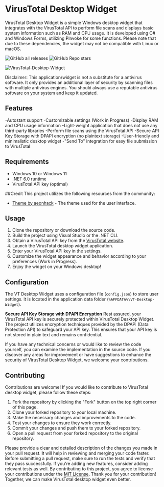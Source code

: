 # VirusTotal Desktop Widget

VirusTotal Desktop Widget is a simple Windows desktop widget that integrates with the VirusTotal API to perform file scans and displays basic system information such as RAM and CPU usage. It is developed using C# and Windows Forms, utilizing PInvoke for some functions. Please note that due to these dependencies, the widget may not be compatible with Linux or macOS.

![GitHub all releases](https://img.shields.io/github/downloads/AlexRasch/VirusTotal-Desktop-Widget/total) ![GitHub Repo stars](https://img.shields.io/github/stars/AlexRasch/VirusTotal-Desktop-Widget)


![VirusTotal-Desktop-Widget](https://github.com/AlexRasch/VirusTotal-Desktop-Widget/assets/46262688/8a152623-e950-47ab-bfa8-9b18dc2a90b1)

Disclaimer: This application/widget is not a substitute for a antivirus software. It only provides an additional layer of security by scanning files with multiple antivirus engines. You should always use a reputable antivirus software on your system and keep it updated.

## Features
-Autostart support
-Customizable settings (Work in Progress)
-Display RAM and CPU usage information
-Light-weight application that does not use any third-party libraries
-Perform file scans using the VirusTotal API
-Secure API Key Storage with DPAPI encryption (no plaintext storage)
-User-friendly and minimalistic desktop widget
-"Send To" integration for easy file submission to VirusTotal

## Requirements
- Windows 10 or Windows 11
- .NET 6.0 runtime
- VirusTotal API key (optimal)

##Credit
This project utilizes the following resources from the community:
- [Theme by aeonhack](https://github.com/aeonhack) - The theme used for the user interface.

## Usage
1. Clone the repository or download the source code.
2. Build the project using Visual Studio or the .NET CLI.
3. Obtain a VirusTotal API key from the [VirusTotal website](https://www.virustotal.com).
4. Launch the VirusTotal desktop widget application.
5. Enter your VirusTotal API key in the settings.
6. Customize the widget appearance and behavior according to your preferences (Work in Progress).
7. Enjoy the widget on your Windows desktop!

## Configuration
The VT Desktop Widget uses a configuration file (`config.json`) to store user settings. It is located in the application data folder (`%APPDATA%\VT-Desktop-Widget`).

**Secure API Key Storage with DPAPI Encryption**
Rest assured, your VirusTotal API key is securely protected within VirusTotal Desktop Widget. The project utilizes encryption techniques provided by the DPAPI (Data Protection API) to safeguard your API key. This ensures that your API key is not stored in plain text and remains confidential.

If you have any technical concerns or would like to review the code yourself, you can examine the implementation in the source code. If you discover any areas for improvement or have suggestions to enhance the security of VirusTotal Desktop Widget, we welcome your contributions.


## Contributing
Contributions are welcome! If you would like to contribute to VirusTotal desktop widget, please follow these steps:

1. Fork the repository by clicking the "Fork" button on the top right corner of this page.
2. Clone your forked repository to your local machine.
3. Make the necessary changes and improvements to the code.
4. Test your changes to ensure they work correctly.
5. Commit your changes and push them to your forked repository.
6. Open a pull request from your forked repository to the original repository.

Please provide a clear and detailed description of the changes you made in your pull request. It will help in reviewing and merging your code faster.
Before submitting a pull request, make sure to run the tests and verify that they pass successfully. If you're adding new features, consider adding relevant tests as well.
By contributing to this project, you agree to license your contributions under the [MIT License](LICENSE).
Thank you for your contribution! Together, we can make VirusTotal desktop widget even better.

